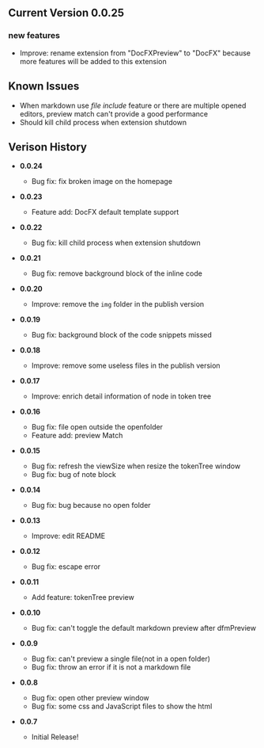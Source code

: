 ## Current Version **0.0.25**
### new features
* Improve: rename extension from "DocFXPreview" to "DocFX" because more features will be added to this extension

## Known Issues
* When markdown use *file include* feature or there are multiple opened editors, preview match can't provide a good performance
* Should kill child process when extension shutdown

## Verison History
* **0.0.24**
  * Bug fix: fix broken image on the homepage

* **0.0.23**
  * Feature add: DocFX default template support

* **0.0.22**
  * Bug fix: kill child process when extension shutdown

* **0.0.21**
  * Bug fix: remove background block of the inline code

* **0.0.20**
  * Improve: remove the `img` folder in the publish version

* **0.0.19**
  * Bug fix: background block of the code snippets missed

* **0.0.18**
  * Improve: remove some useless files in the publish version

* **0.0.17**
  * Improve: enrich detail information of node in token tree

* **0.0.16**
  * Bug fix: file open outside the openfolder
  * Feature add: preview Match

* **0.0.15**
  * Bug fix: refresh the viewSize when resize the tokenTree window
  * Bug fix: bug of note block

* **0.0.14**
  * Bug fix: bug because no open folder

* **0.0.13**
  * Improve: edit README

* **0.0.12**
  * Bug fix: escape error

* **0.0.11**
  * Add feature: tokenTree preview

* **0.0.10**
  * Bug fix: can't toggle the default markdown preview after dfmPreview

* **0.0.9**
  * Bug fix: can't preview a single file(not in a open folder)
  * Bug fix: throw an error if it is not a markdown file

* **0.0.8**
  * Bug fix: open other preview window
  * Bug fix: some css and JavaScript files to show the html

* **0.0.7**
  * Initial Release!
  